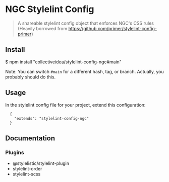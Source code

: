 # NGC Stylelint Config

> A shareable stylelint config object that enforces NGC's CSS rules
> (Heavily borrowed from https://github.com/primer/stylelint-config-primer)

## Install

$ npm install "collectiveidea/stylelint-config-ngc#main"

Note: You can switch `#main` for a different hash, tag, or branch. Actually, you probably should do this.

## Usage

In the stylelint config file for your project, extend this configuration:

```
  {
    "extends": "stylelint-config-ngc"
  }
```

## Documentation

### Plugins

* @stylelistic/stylelint-plugin
* stylelint-order
* stylelint-scss
